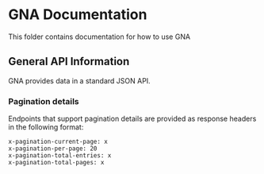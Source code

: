 # GNA Documentation

This folder contains documentation for how to use GNA

## General API Information

GNA provides data in a standard JSON API.

### Pagination details

Endpoints that support pagination details are provided as response headers in the following format:

```
x-pagination-current-page: x
x-pagination-per-page: 20
x-pagination-total-entries: x
x-pagination-total-pages: x
```
